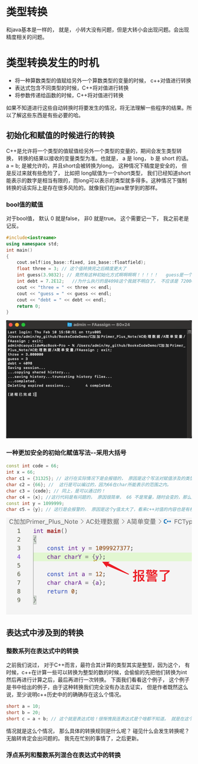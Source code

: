 # 类型转换
和java基本是一样的， 就是， 小转大没有问题，但是大转小会出现问题。会出现精度相关的问题。

# 类型转换发生的时机
- 将一种算数类型的值赋给另外一个算数类型的变量的时候， c++对值进行转换
- 表达式包含不同类型的时候，C++将对值进行转换
- 将参数传递给函数的时候，C++将对值进行转换

如果不知道进行这些自动转换时将要发生的情况，将无法理解一些程序的结果。所以了解这些东西是有些必要的哈。

## 初始化和赋值的时候进行的转换
C++是允许将一个类型的值赋值给另外一个类型的变量的，期间会发生类型转换， 转换的结果以接收的变量类型为准。也就是， a  是 long， b 是 short 的话。 a = b; 是被允许的，并且short会被转换为long， 这种情况下精度是安全的， 但是反过来就有些危险了， 比如把 long赋值为一个short类型， 我们已经知道short能表示的数字是相当有限的，而long可以表示的类型就多得多。这种情况下强制转换的话实际上是存在很多风险的。就像我们在java里学到的那样。

### bool值的赋值
对于bool值， 默认 0 就是false， 非0 就是true。 这个需要记一下， 我之前老是记反。

```c++
#include<iostreame>
using namespace std;
int main()
{
    cout.self(ios_base::fixed, ios_base::floatfield);
    float three = 3; // 这个值转换完之后精度更大了
    int guess(3.9832); // 竟然有这种初始化方式啊啊啊啊！！！！！   guess是一个int类型的，3.nn是float， 会砍掉精度
    int debt = 7.2E12;   //为什么执行的是4098这个我就不明白了， 不应该是 72000这样格式的么， 这个书上说就是这样， 不同的编译器显示的值也可能不同的！
    cout << "three = " << three << endl;
    cout << "guess = " << guess << endl;
    cout << "debt = " << debt << endl;
    return 0;
}
```


![Snipaste_2022-02-10_21-54-58](/assets/Snipaste_2022-02-10_21-54-58.png)

### 一种更加安全的初始化赋值写法--采用大括号
```c++
const int code = 66;
int x = 66;
char c1 = {31325}; // 这行在实际情况下是会报错的， 原因是这个写法对赋值涉及的类型转换检测更为严格。我们好好看这些代码，很明显会失去精度，是不安全的。
char c2 = {66}; //  这行是可以编过的，因为66在char所能表示的范围之内。
char c3 = {code}; // 同上，是可以通过的！
char c4 = {x}; //这行代码是有问题的， 原因很简单， 66 不是常量，随时会变的，那么这样的话，x很可能会大于char所能表示的值。这样的话就又出现了失精度的问题。
const int y = 1099999;
char c5 = {y}; // 这行是会报警的， 原因是这个y值太大了，看来c++对值的内容也是有校验的。我觉得这个挺好的
```
![Snipaste_2022-02-11_13-29-41](/assets/Snipaste_2022-02-11_13-29-41.png)

## 表达式中涉及到的转换

### 整数系列在表达式中的转换
之前我们说过， 对于C++而言，最符合其计算的类型其实是整型，因为这个， 有时候，c++在计算一些可以转换为整型的数的时候，会偷偷的先把他们转换为int然后再进行计算之后，最后再进行一次转换。 下面我们看看这个例子， 这个例子是书中给出的例子，由于这种转换我们完全没有办法去证实， 但是作者既然这么说，至少说明c++历史中的的确确存在这么个情况。

```c++
short a = 10;
short b = 20;
short c = a + b; // 这个就是表达式哈！很惭愧我连表达式是个啥都不知道。 就是在这个细节，会发生上述我提到的事情。
```

情况就是这么个情况， 那么具体的转换规则是什么呢？ 碰见什么会发生转换呢？无脑转肯定会出问题的。
我先在忙别的事情了，之后更新。
### 浮点系列和整数系列混合在表达式中的转换